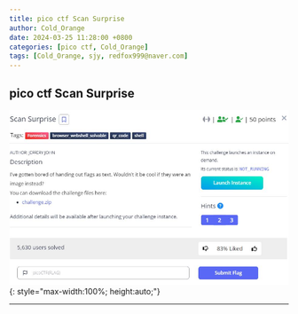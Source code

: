 ```yaml
---
title: pico ctf Scan Surprise
author: Cold_Orange
date: 2024-03-25 11:28:00 +0800
categories: [pico ctf, Cold_Orange]
tags: [Cold_Orange, sjy, redfox999@naver.com]
---
```


## pico ctf Scan Surprise

![pico ctf Scan Surprise](https://github.com/ProjectCTF/CTF-Hacking-Project/raw/main/Scan_Surprise.JPG){: style="max-width:100%; height:auto;"}

---
